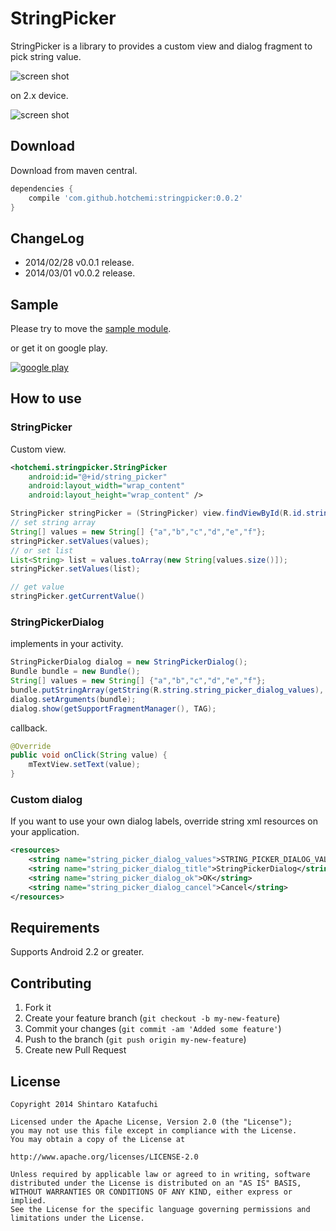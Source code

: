 StringPicker
============

StringPicker is a library to provides a custom view and dialog fragment to pick string value.

![screen shot](http://gifzo.net/5dMGZEDfpZ.gif)

on 2.x device.

![screen shot](http://gifzo.net/eCnHCAoINu.gif)

## Download

Download from maven central.

```groovy
dependencies {
    compile 'com.github.hotchemi:stringpicker:0.0.2'
}
```

## ChangeLog

- 2014/02/28 v0.0.1 release.
- 2014/03/01 v0.0.2 release.

## Sample

Please try to move the [sample module](https://github.com/hotchemi/StringPicker/tree/master/sample/).

or get it on google play.

[![google play](https://dl.dropboxusercontent.com/u/54255753/blog/201402/en_generic_rgb_wo_60.png)](https://play.google.com/store/apps/details?id=hotchemi.stringpicker.sample)

## How to use

### StringPicker

Custom view.

```xml
<hotchemi.stringpicker.StringPicker
    android:id="@+id/string_picker"
    android:layout_width="wrap_content"
    android:layout_height="wrap_content" />
```

```java
StringPicker stringPicker = (StringPicker) view.findViewById(R.id.string_picker);
// set string array
String[] values = new String[] {"a","b","c","d","e","f"};
stringPicker.setValues(values);
// or set list
List<String> list = values.toArray(new String[values.size()]);
stringPicker.setValues(list);

// get value
stringPicker.getCurrentValue()
```

### StringPickerDialog

implements in your activity.

```java
StringPickerDialog dialog = new StringPickerDialog();
Bundle bundle = new Bundle();
String[] values = new String[] {"a","b","c","d","e","f"};
bundle.putStringArray(getString(R.string.string_picker_dialog_values), values);
dialog.setArguments(bundle);
dialog.show(getSupportFragmentManager(), TAG);
```

callback.

```java
@Override
public void onClick(String value) {
    mTextView.setText(value);
}
```

### Custom dialog

If you want to use your own dialog labels, override string xml resources on your application.

```xml
<resources>
    <string name="string_picker_dialog_values">STRING_PICKER_DIALOG_VALUES</string>
    <string name="string_picker_dialog_title">StringPickerDialog</string>
    <string name="string_picker_dialog_ok">OK</string>
    <string name="string_picker_dialog_cancel">Cancel</string>
</resources>
```

## Requirements

Supports Android 2.2 or greater.

## Contributing

1. Fork it
2. Create your feature branch (`git checkout -b my-new-feature`)
3. Commit your changes (`git commit -am 'Added some feature'`)
4. Push to the branch (`git push origin my-new-feature`)
5. Create new Pull Request

## License

```
Copyright 2014 Shintaro Katafuchi

Licensed under the Apache License, Version 2.0 (the "License");
you may not use this file except in compliance with the License.
You may obtain a copy of the License at

http://www.apache.org/licenses/LICENSE-2.0

Unless required by applicable law or agreed to in writing, software
distributed under the License is distributed on an "AS IS" BASIS,
WITHOUT WARRANTIES OR CONDITIONS OF ANY KIND, either express or implied.
See the License for the specific language governing permissions and
limitations under the License.
```